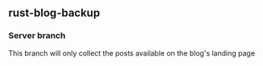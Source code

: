 ## rust-blog-backup  

### Server branch

This branch will only collect the posts available on the blog's landing page
